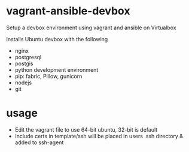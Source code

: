 # vagrant-ansible-devbox
Setup a devbox environment using vagrant and ansible on Virtualbox


Installs Ubuntu devbox with the following
* nginx
* postgresql 
* postgis
* python development environment
* pip: fabric, Pillow, gunicorn
* nodejs
* git

# usage

- Edit the vagrant file to use 64-bit ubuntu, 32-bit is default
- Include certs in template/ssh will be placed in users .ssh directory & added to ssh-agent
